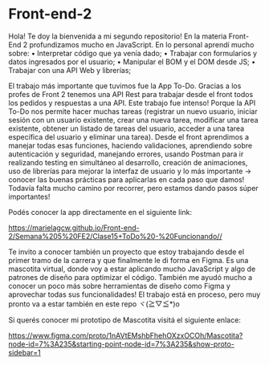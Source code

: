 # Front-end-2
Hola! Te doy la bienvenida a mi segundo repositorio!
En la materia Front-End 2 profundizamos mucho en JavaScript.
En lo personal aprendí mucho sobre:
• Interpretar código que ya venía dado;
• Trabajar con formularios y datos ingresados por el usuario;
• Manipular el BOM y el DOM desde JS;
• Trabajar con una API Web y librerías;

El trabajo más importante que tuvimos fue la App To-Do. 
Gracias a los profes de Front 2 tenemos una API Rest para trabajar desde el front todos los pedidos y respuestas a una API.
Este trabajo fue intenso! Porque la API To-Do nos permite hacer muchas tareas (registrar un nuevo usuario, iniciar sesión con un usuario existente, crear una nueva tarea, modificar una tarea existente, obtener un listado de tareas del usuario, acceder a una tarea específica del usuario y eliminar una tarea). 
Desde el front aprendimos a manejar todas esas funciones, haciendo validaciones, aprendiendo sobre autenticación y seguridad, manejando errores, usando Postman para ir realizando testing en simultáneo al desarrollo, creación de animaciones, uso de librerías para mejorar la interfaz de usuario y lo más importante → conocer las buenas prácticas para aplicarlas en cada paso que damos!
Todavía falta mucho camino por recorrer, pero estamos dando pasos súper importantes!

Podés conocer la app directamente en el siguiente link:

https://marielagcw.github.io/Front-end-2/Semana%205%20FE2/Clase15+ToDo%20-%20Funcionando//

Te invito a conocer también un proyecto que estoy trabajando desde el primer tramo de la carrera y que finalmente le di forma en Figma.
Es una mascotita virtual, donde voy a estar aplicando mucho JavaScript y algo de patrones de diseño para optimizar el código.
También me ayudó mucho a conocer un poco más sobre herramientas de diseño como Figma y aprovechar todas sus funcionalidades!
El trabajo está en proceso, pero muy pronto va a estar también en este repo ヾ(≧▽≦*)o

Si querés conocer mi prototipo de Mascotita visitá el siguiente enlace:

https://www.figma.com/proto/1nAVtEMshbFhehOXzxOCOh/Mascotita?node-id=7%3A235&starting-point-node-id=7%3A235&show-proto-sidebar=1

